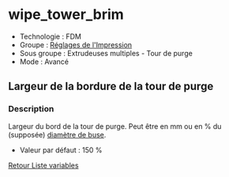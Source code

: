 # wipe_tower_brim

* Technologie : FDM
* Groupe : [Réglages de l'Impression](../print_settings/print_settings.md)
* Sous groupe : Extrudeuses multiples - Tour de purge
* Mode : Avancé

## Largeur de la bordure de la tour de purge  

### Description

Largeur du bord de la tour de purge.
Peut être en mm ou en % du (supposée) [diamètre de buse](nozzle_diameter.md).

* Valeur par défaut : 150 %

[Retour Liste variables](variable_list.md)